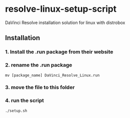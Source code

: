 # resolve-linux-setup-script

DaVinci Resolve installation solution for linux with distrobox

## Installation

### 1. Install the .run package from their website

### 2. rename the .run package

```
mv [package_name] DaVinci_Resolve_Linux.run
```

### 3. move the file to this folder

### 4. run the script

```
./setup.sh
```
